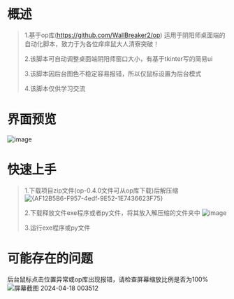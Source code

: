 # 概述
>1.基于op库(https://github.com/WallBreaker2/op) 运用于阴阳师桌面端的自动化脚本，致力于为各位痒痒鼠大人清寮突破！
>
>2.该脚本可自动调整桌面端阴阳师窗口大小，有基于tkinter写的简易ui
>
>3.该脚本因后台图色不稳定容易报错，所以仅鼠标设置为后台模式
>
>4.该脚本仅供学习交流

# 界面预览
![image](https://github.com/Duckyal/Liaotu/assets/118085939/90ef9cb1-4545-4b93-95aa-42a6d1e998c2)


# 快速上手
>1.下载项目zip文件(op-0.4.0文件可从op库下载)后解压缩
>![{AF12B5B6-F957-4edf-9E52-1E7436623F75}](https://github.com/Duckyal/Liaotu/assets/118085939/900ea86d-293c-4205-8238-680e23217005)
>
>2.下载释放文件exe程序或者py文件，将其放入解压缩的文件夹中
>![image](https://github.com/Duckyal/Liaotu/assets/118085939/d09b7efc-9ddc-482c-986f-d624e072dd50)
>
>3.运行exe程序或py文件


# 可能存在的问题
后台鼠标点击位置异常或op库出现报错，请检查屏幕缩放比例是否为100%
![屏幕截图 2024-04-18 003512](https://github.com/szbfro/-/assets/118085939/41ee4e00-d2d4-4311-898c-39efa00fead4)
